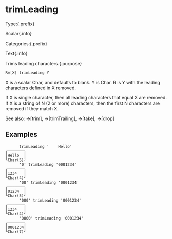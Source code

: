 # trimLeading

Type:{.prefix}

Scalar{.info}

Categories:{.prefix}

Text{.info}

Trims leading characters.{.purpose}

~~~
R=[X] trimLeading Y
~~~

X is a scalar Char, and defaults to blank. Y is Char. R is Y with the leading characters defined in
X removed.

If X is single character, then all leading characters that equal X are removed. If X is a string of
N (2 or more) characters, then the first N characters are removed if they match X.

See also: →[trim], →[trimTrailing], →[take], →[drop]

## Examples

~~~
      trimLeading '    Hello'
┌───────┐
│Hello  │
└Char(5)┘
      '0' trimLeading '0001234'
┌───────┐
│1234   │
└Char(4)┘
      '00' trimLeading '0001234'
┌───────┐
│01234  │
└Char(5)┘
      '000' trimLeading '0001234'
┌───────┐
│1234   │
└Char(4)┘
      '0000' trimLeading '0001234'
┌───────┐
│0001234│
└Char(7)┘
~~~

